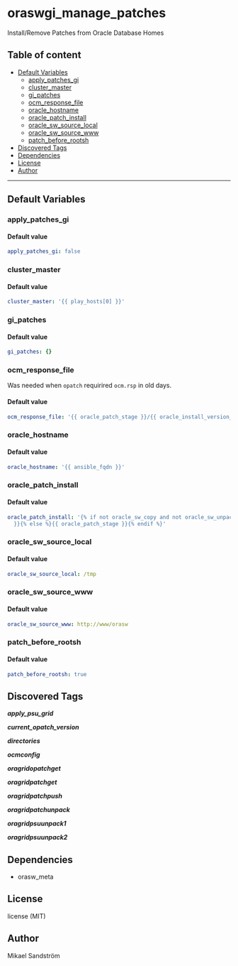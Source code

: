 # oraswgi_manage_patches

Install/Remove Patches from Oracle Database Homes

## Table of content

- [Default Variables](#default-variables)
  - [apply_patches_gi](#apply_patches_gi)
  - [cluster_master](#cluster_master)
  - [gi_patches](#gi_patches)
  - [ocm_response_file](#ocm_response_file)
  - [oracle_hostname](#oracle_hostname)
  - [oracle_patch_install](#oracle_patch_install)
  - [oracle_sw_source_local](#oracle_sw_source_local)
  - [oracle_sw_source_www](#oracle_sw_source_www)
  - [patch_before_rootsh](#patch_before_rootsh)
- [Discovered Tags](#discovered-tags)
- [Dependencies](#dependencies)
- [License](#license)
- [Author](#author)

---

## Default Variables

### apply_patches_gi

#### Default value

```YAML
apply_patches_gi: false
```

### cluster_master

#### Default value

```YAML
cluster_master: '{{ play_hosts[0] }}'
```

### gi_patches

#### Default value

```YAML
gi_patches: {}
```

### ocm_response_file

Was needed when `opatch` requirired `ocm.rsp` in old days.

#### Default value

```YAML
ocm_response_file: '{{ oracle_patch_stage }}/{{ oracle_install_version_gi }}/ocm.rsp'
```

### oracle_hostname

#### Default value

```YAML
oracle_hostname: '{{ ansible_fqdn }}'
```

### oracle_patch_install

#### Default value

```YAML
oracle_patch_install: '{% if not oracle_sw_copy and not oracle_sw_unpack %}{{ oracle_patch_stage_remote
  }}{% else %}{{ oracle_patch_stage }}{% endif %}'
```

### oracle_sw_source_local

#### Default value

```YAML
oracle_sw_source_local: /tmp
```

### oracle_sw_source_www

#### Default value

```YAML
oracle_sw_source_www: http://www/orasw
```

### patch_before_rootsh

#### Default value

```YAML
patch_before_rootsh: true
```

## Discovered Tags

**_apply_psu_grid_**

**_current_opatch_version_**

**_directories_**

**_ocmconfig_**

**_oragridopatchget_**

**_oragridpatchget_**

**_oragridpatchpush_**

**_oragridpatchunpack_**

**_oragridpsuunpack1_**

**_oragridpsuunpack2_**


## Dependencies

- orasw_meta

## License

license (MIT)

## Author

Mikael Sandström
